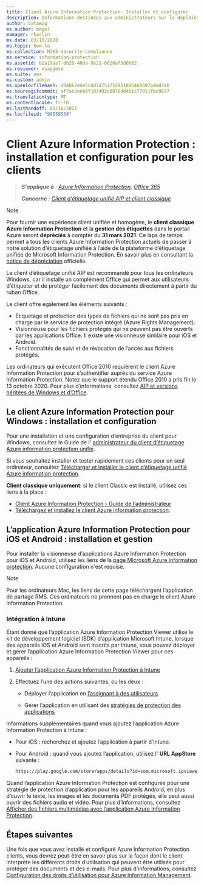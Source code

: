 ```yaml
---
title: Client Azure Information Protection- Installer et configurer
description: Informations destinées aux administrateurs sur le déploiement des clients Azure Information Protection sur des ordinateurs Windows et des appareils mobiles.
author: batamig
ms.author: bagol
manager: rkarlin
ms.date: 03/16/2020
ms.topic: how-to
ms.collection: M365-security-compliance
ms.service: information-protection
ms.assetid: b1a19ae7-db26-40da-9e21-6620af3d0b02
ms.reviewer: esaggese
ms.suite: ems
ms.custom: admin
ms.openlocfilehash: d04867ede5c4d747517529b1845460697b4ed7eb
ms.sourcegitcommit: af7ac2eeb8f103402c0036dd461c77911fbc9877
ms.translationtype: MT
ms.contentlocale: fr-FR
ms.lasthandoff: 01/18/2021
ms.locfileid: "98559538"
---
```

# <a name="azure-information-protection-client-installation-and-configuration-for-clients"></a>Client Azure Information Protection : installation et configuration pour les clients

>***S’applique à** : [Azure Information Protection](https://azure.microsoft.com/pricing/details/information-protection), [Office 365](https://download.microsoft.com/download/E/C/F/ECF42E71-4EC0-48FF-AA00-577AC14D5B5C/Azure_Information_Protection_licensing_datasheet_EN-US.pdf)*
>
>***Concerne** : [Client d’étiquetage unifié AIP et client classique](faqs.md#whats-the-difference-between-the-azure-information-protection-classic-and-unified-labeling-clients)*

>[!NOTE]
> Pour fournir une expérience client unifiée et homogène, le **client classique Azure Information Protection** et la **gestion des étiquettes** dans le portail Azure seront **dépréciés** à compter du **31 mars 2021**. Ce laps de temps permet à tous les clients Azure Information Protection actuels de passer à notre solution d’étiquetage unifiée à l’aide de la plateforme d’étiquetage unifiée de Microsoft Information Protection. En savoir plus en consultant la [notice de dépréciation](https://aka.ms/aipclassicsunset) officielle.

Le client d’étiquetage unifié AIP est recommandé pour tous les ordinateurs Windows, car il installe un complément Office qui permet aux utilisateurs d’étiqueter et de protéger facilement des documents directement à partir du ruban Office. 

Le client offre également les éléments suivants :

- Étiquetage et protection des types de fichiers qui ne sont pas pris en charge par le service de protection intégré (Azure Rights Management).
- Visionneuse pour les fichiers protégés qui ne peuvent pas être ouverts par les applications Office. Il existe une visionneuse similaire pour iOS et Android.
- Fonctionnalités de suivi et de révocation de l’accès aux fichiers protégés.

Les ordinateurs qui exécutent Office 2010 requièrent le client Azure Information Protection pour s’authentifier auprès du service Azure Information Protection. Notez que le support étendu Office 2010 a pris fin le 13 octobre 2020. Pour plus d’informations, consultez [AIP et versions héritées de Windows et d’Office](known-issues.md#aip-and-legacy-windows-and-office-versions).
## <a name="the-azure-information-protection-client-for-windows-installation-and-configuration"></a>Le client Azure Information Protection pour Windows : installation et configuration

Pour une installation et une configuration d’entreprise du client pour Windows, consultez le Guide de l' [administrateur du client d’étiquetage Azure information protection unifié](./rms-client/clientv2-admin-guide.md).

Si vous souhaitez installer et tester rapidement ces clients pour un seul ordinateur, consultez [Télécharger et installer le client d’étiquetage unifié Azure information protection](./rms-client/install-unifiedlabelingclient-app.md).

**Client classique uniquement**: si le client Classic est installé, utilisez ces liens à la place :

- [Client Azure Information Protection - Guide de l’administrateur](./rms-client/client-admin-guide.md)
- [Téléchargez et installez le client Azure information protection](./rms-client/install-client-app.md).

## <a name="the-azure-information-protection-app-for-ios-and-android-installation-and-management"></a>L’application Azure Information Protection pour iOS et Android : installation et gestion

Pour installer la visionneuse d’applications Azure Information Protection pour iOS et Android, utilisez les liens de la [page Microsoft Azure information protection](https://go.microsoft.com/fwlink/?LinkId=303970). Aucune configuration n'est requise.

> [!NOTE]
> Pour les ordinateurs Mac, les liens de cette page téléchargent l’application de partage RMS. Ces ordinateurs ne prennent pas en charge le client Azure Information Protection.

### <a name="integration-with-intune"></a>Intégration à Intune

Étant donné que l’application Azure Information Protection Viewer utilise le kit de développement logiciel (SDK) d’application Microsoft Intune, lorsque des appareils iOS et Android sont inscrits par Intune, vous pouvez déployer et gérer l’application Azure Information Protection Viewer pour ces appareils :

1. [Ajouter l’application Azure Information Protection à Intune](/intune/apps/apps-add)

2. Effectuez l’une des actions suivantes, ou les deux :

    - Déployer l’application en [l’assignant à des utilisateurs](/intune/apps/apps-deploy)

    - Gérer l’application en utilisant des [stratégies de protection des applications](/intune/apps/app-protection-policies)

Informations supplémentaires quand vous ajoutez l’application Azure Information Protection à Intune :

- Pour iOS : recherchez et ajoutez l’application à partir d’Intune.

- Pour Android : quand vous ajoutez l’application, utilisez l' **URL AppStore** suivante :

    ```md
    https://play.google.com/store/apps/details?id=com.microsoft.ipviewer
    ```

Quand l’application Azure Information Protection est configurée pour une stratégie de protection d’application pour les appareils Android, en plus d’ouvrir le texte, les images et les documents PDF protégés, elle peut aussi ouvrir des fichiers audio et vidéo. Pour plus d’informations, consultez [Afficher des fichiers multimédias avec l’application Azure Information Protection](/intune/fundamentals/end-user-mam-apps-android#view-media-files-with-the-azure-information-protection-app).

## <a name="next-steps"></a>Étapes suivantes

Une fois que vous avez installé et configuré Azure Information Protection clients, vous devrez peut-être en savoir plus sur la façon dont le client interprète les différents droits d’utilisation qui peuvent être utilisés pour protéger des documents et des e-mails. Pour plus d’informations, consultez [Configuration des droits d’utilisation pour Azure Information Management](configure-usage-rights.md).
